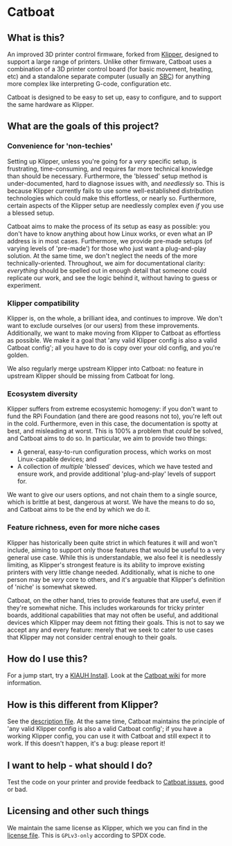 # Catboat

## What is this?

An improved 3D printer control firmware, forked from
[Klipper](https://www.klipper3d.org), designed to support a large range of
printers. Unlike other firmware, Catboat uses a combination of a 3D printer
control board (for basic movement, heating, etc) and a standalone separate
computer (usually an [SBC](https://en.wikipedia.org/wiki/Single-board_computer))
for anything more complex like interpreting G-code, configuration etc.

Catboat is designed to be easy to set up, easy to configure, and to support the
same hardware as Klipper.

## What are the goals of this project?

### Convenience for 'non-techies'

Setting up Klipper, unless you're going for a _very_ specific setup, is
frustrating, time-consuming, and requires far more technical knowledge than
should be necessary. Furthermore, the 'blessed' setup method is
under-documented, hard to diagnose issues with, and _needlessly_ so. This is
because Klipper currently fails to use some well-established distribution
technologies which could make this effortless, or nearly so. Furthermore,
certain aspects of the Klipper setup are needlessly complex even _if_ you use a
blessed setup.

Catboat aims to make the process of its setup as easy as possible: you don't
have to know anything about how Linux works, or even what an IP address is in
most cases. Furthermore, we provide pre-made setups (of varying levels of
'pre-made') for those who just want a plug-and-play solution. At the same time,
we don't neglect the needs of the more technically-oriented. Throughout, we aim
for documentational clarity: _everything_ should be spelled out in enough detail
that someone could replicate our work, and see the logic behind it, without
having to guess or experiment.

### Klipper compatibility

Klipper is, on the whole, a brilliant idea, and continues to improve. We don't
want to exclude ourselves (or our users) from these improvements. Additionally,
we want to make moving from Klipper to Catboat as effortless as possible. We
make it a goal that 'any valid Klipper config is also a valid Catboat config';
all you have to do is copy over your old config, and you're golden.

We also regularly merge upstream Klipper into Catboat: no feature in upstream
Klipper should be missing from Catboat for long.

### Ecosystem diversity

Klipper suffers from extreme ecosystemic homogeny: if you don't want to fund the
RPi Foundation (and there are good reasons not to), you're left out in the cold.
Furthermore, even in this case, the documentation is spotty at best, and
misleading at worst. This is 100% a problem that _could_ be solved, and Catboat
aims to do so. In particular, we aim to provide two things:

* A general, easy-to-run configuration process, which works on most
  Linux-capable devices; and
* A collection of _multiple_ 'blessed' devices, which we have tested and ensure
  work, and provide additional 'plug-and-play' levels of support for.

We want to give our users options, and not chain them to a single source, which
is brittle at best, dangerous at worst. We have the means to do so, and Catboat
aims to be the end by which we do it.

### Feature richness, even for more niche cases

Klipper has historically been quite strict in which features it will and won't
include, aiming to support only those features that would be useful to a very
general use case. While this is understandable, we also feel it is needlessly
limiting, as Klipper's strongest feature is its ability to improve existing
printers with very little change needed. Additionally, what is niche to one
person may be _very_ core to others, and it's arguable that Klipper's definition
of 'niche' is somewhat skewed.

Catboat, on the other hand, tries to provide features that are useful, even if
they're somewhat niche. This includes workarounds for tricky printer boards,
additional capabilities that may not often be useful, and additional devices
which Klipper may deem not fitting their goals. This is not to say we accept any
and every feature: merely that we seek to cater to use cases that Klipper may
not consider central enough to their goals.

## How do I use this?

For a jump start, try a [KIAUH Install](https://github.com/printers-for-people/catboat/wiki/KIAUH-Install). Look at the [Catboat wiki](https://github.com/printers-for-people/catboat/wiki) for more information.

## How is this different from Klipper?

See the [description file](KLIPPER_DIFF.md). At the same time, Catboat maintains
the principle of 'any valid Klipper config is also a valid Catboat config'; if
you have a working Klipper config, you can use it with Catboat and still expect
it to work. If this doesn't happen, it's a bug: please report it!

## I want to help - what should I do?

Test the code on your printer and provide feedback to [Catboat issues](https://github.com/printers-for-people/catboat/issues), good or bad.

## Licensing and other such things

We maintain the same license as Klipper, which we you can find in the [license
file](COPYING). This is `GPLv3-only` according to SPDX code. 

